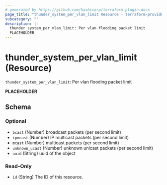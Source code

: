 ```yaml
---
# generated by https://github.com/hashicorp/terraform-plugin-docs
page_title: "thunder_system_per_vlan_limit Resource - terraform-provider-thunder"
subcategory: ""
description: |-
  thunder_system_per_vlan_limit: Per vlan flooding packet limit
  PLACEHOLDER
---
```


# thunder_system_per_vlan_limit (Resource)

`thunder_system_per_vlan_limit`: Per vlan flooding packet limit

__PLACEHOLDER__



<!-- schema generated by tfplugindocs -->
## Schema

### Optional

- `bcast` (Number) broadcast packets (per second limit)
- `ipmcast` (Number) IP multicast packets (per second limit)
- `mcast` (Number) multicast packets (per second limit)
- `unknown_ucast` (Number) unknown unicast packets (per second limit)
- `uuid` (String) uuid of the object

### Read-Only

- `id` (String) The ID of this resource.


